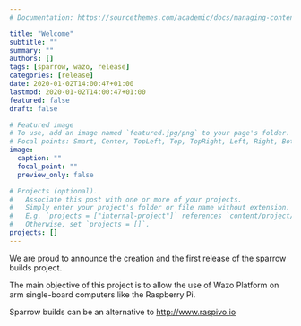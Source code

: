 ```yaml
---
# Documentation: https://sourcethemes.com/academic/docs/managing-content/

title: "Welcome"
subtitle: ""
summary: ""
authors: []
tags: [sparrow, wazo, release]
categories: [release]
date: 2020-01-02T14:00:47+01:00
lastmod: 2020-01-02T14:00:47+01:00
featured: false
draft: false

# Featured image
# To use, add an image named `featured.jpg/png` to your page's folder.
# Focal points: Smart, Center, TopLeft, Top, TopRight, Left, Right, BottomLeft, Bottom, BottomRight.
image:
  caption: ""
  focal_point: ""
  preview_only: false

# Projects (optional).
#   Associate this post with one or more of your projects.
#   Simply enter your project's folder or file name without extension.
#   E.g. `projects = ["internal-project"]` references `content/project/deep-learning/index.md`.
#   Otherwise, set `projects = []`.
projects: []
---
```

We are proud to announce the creation and the first release of the sparrow builds project.

The main objective of this project is to allow the use of Wazo Platform on arm single-board computers like the Raspberry Pi.

Sparrow builds can be an alternative to http://www.raspivo.io
